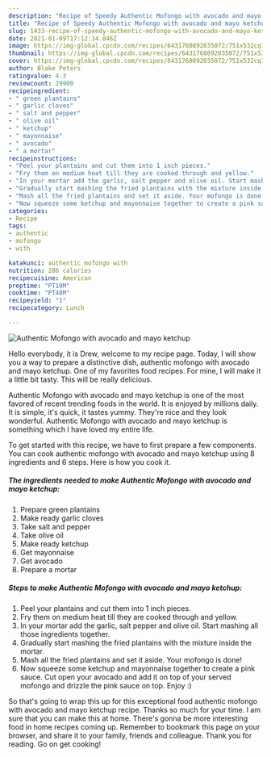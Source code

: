 ```yaml
---
description: "Recipe of Speedy Authentic Mofongo with avocado and mayo ketchup"
title: "Recipe of Speedy Authentic Mofongo with avocado and mayo ketchup"
slug: 1433-recipe-of-speedy-authentic-mofongo-with-avocado-and-mayo-ketchup
date: 2021-01-09T17:12:14.846Z
image: https://img-global.cpcdn.com/recipes/6431760892035072/751x532cq70/authentic-mofongo-with-avocado-and-mayo-ketchup-recipe-main-photo.jpg
thumbnail: https://img-global.cpcdn.com/recipes/6431760892035072/751x532cq70/authentic-mofongo-with-avocado-and-mayo-ketchup-recipe-main-photo.jpg
cover: https://img-global.cpcdn.com/recipes/6431760892035072/751x532cq70/authentic-mofongo-with-avocado-and-mayo-ketchup-recipe-main-photo.jpg
author: Blake Peters
ratingvalue: 4.3
reviewcount: 29900
recipeingredient:
- " green plantains"
- " garlic cloves"
- " salt and pepper"
- " olive oil"
- " ketchup"
- " mayonnaise"
- " avocado"
- " a mortar"
recipeinstructions:
- "Peel your plantains and cut them into 1 inch pieces."
- "Fry them on medium heat till they are cooked through and yellow."
- "In your mortar add the garlic, salt pepper and olive oil. Start mashing all those ingredients together."
- "Gradually start mashing the fried plantains with the mixture inside the mortar."
- "Mash all the fried plantains and set it aside. Your mofongo is done!"
- "Now squeeze some ketchup and mayonnaise together to create a pink sauce. Cut open your avocado and add it on top of your served mofongo and drizzle the pink sauce on top. Enjoy :)"
categories:
- Recipe
tags:
- authentic
- mofongo
- with

katakunci: authentic mofongo with 
nutrition: 286 calories
recipecuisine: American
preptime: "PT10M"
cooktime: "PT48M"
recipeyield: "1"
recipecategory: Lunch

---
```



![Authentic Mofongo with avocado and mayo ketchup](https://img-global.cpcdn.com/recipes/6431760892035072/751x532cq70/authentic-mofongo-with-avocado-and-mayo-ketchup-recipe-main-photo.jpg)

Hello everybody, it is Drew, welcome to my recipe page. Today, I will show you a way to prepare a distinctive dish, authentic mofongo with avocado and mayo ketchup. One of my favorites food recipes. For mine, I will make it a little bit tasty. This will be really delicious.

Authentic Mofongo with avocado and mayo ketchup is one of the most favored of recent trending foods in the world. It is enjoyed by millions daily. It is simple, it's quick, it tastes yummy. They're nice and they look wonderful. Authentic Mofongo with avocado and mayo ketchup is something which I have loved my entire life.




To get started with this recipe, we have to first prepare a few components. You can cook authentic mofongo with avocado and mayo ketchup using 8 ingredients and 6 steps. Here is how you cook it.

<!--inarticleads1-->

##### The ingredients needed to make Authentic Mofongo with avocado and mayo ketchup:

1. Prepare  green plantains
1. Make ready  garlic cloves
1. Take  salt and pepper
1. Take  olive oil
1. Make ready  ketchup
1. Get  mayonnaise
1. Get  avocado
1. Prepare  a mortar




<!--inarticleads2-->

##### Steps to make Authentic Mofongo with avocado and mayo ketchup:

1. Peel your plantains and cut them into 1 inch pieces.
1. Fry them on medium heat till they are cooked through and yellow.
1. In your mortar add the garlic, salt pepper and olive oil. Start mashing all those ingredients together.
1. Gradually start mashing the fried plantains with the mixture inside the mortar.
1. Mash all the fried plantains and set it aside. Your mofongo is done!
1. Now squeeze some ketchup and mayonnaise together to create a pink sauce. Cut open your avocado and add it on top of your served mofongo and drizzle the pink sauce on top. Enjoy :)




So that's going to wrap this up for this exceptional food authentic mofongo with avocado and mayo ketchup recipe. Thanks so much for your time. I am sure that you can make this at home. There's gonna be more interesting food in home recipes coming up. Remember to bookmark this page on your browser, and share it to your family, friends and colleague. Thank you for reading. Go on get cooking!
